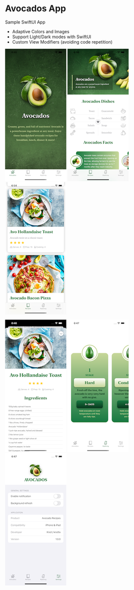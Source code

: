 # Avocados App
Sample SwiftUI App
- Adaptive Colors and Images
- Support Light/Dark modes with SwiftUI
- Custom View Modifiers (avoiding code repetition)

![ScreenShot](ScreenShot/ss1.png) ![ScreenShot](ScreenShot/ss2.png) ![ScreenShot](ScreenShot/ss3.png) 

![ScreenShot](ScreenShot/ss4.png) ![ScreenShot](ScreenShot/ss5.png) ![ScreenShot](ScreenShot/ss6.png)

